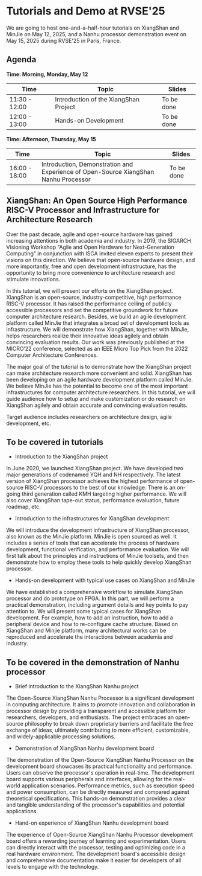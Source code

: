 # Tutorials and Demo at RVSE'25

We are going to host one-and-a-half-hour tutorials on XiangShan and MinJie on May 12, 2025, and a Nanhu processor demonstration event on May 15, 2025 during RVSE'25 in Paris, France.

## Agenda

**Time: Morning, Monday, May 12**

| Time | Topic | Slides |
| -------- | ----- | ------ |
| 11:30 - 12:00 | Introduction of the XiangShan Project | To be done |
| 12:00 - 13:00 | Hands-on Development | To be done |

**Time: Afternoon, Thursday, May 15**

| Time | Topic | Slides |
| -------- | ----- | ------ |
| 16:00 - 18:00 | Introduction, Demonstration and Experience of Open-Source XiangShan Nanhu Processor | To be done |

## XiangShan: An Open Source High Performance RISC-V Processor and Infrastructure for Architecture Research

Over the past decade, agile and open-source hardware has gained increasing attentions in both academia and industry. In 2019, the SIGARCH Visioning Workshop “Agile and Open Hardware for Next-Generation Computing” in conjunction with ISCA invited eleven experts to present their visions on this direction. We believe that open-source hardware design, and more importantly, free and open development infrastructure, has the opportunity to bring more convenience to architecture research and stimulate innovations.

In this tutorial, we will present our efforts on the XiangShan project. XiangShan is an open-source, industry-competitive, high performance RISC-V processor. It has raised the performance ceiling of publicly accessible processors and set the competitive groundwork for future computer architecture research. Besides, we build an agile development platform called MinJie that integrates a broad set of development tools as infrastructure. We will demonstrate how XiangShan, together with MinJie, helps researchers realize their innovative ideas agilely and obtain convincing evaluation results. Our work was previously published at the MICRO’22 conference, selected as an IEEE Micro Top Pick from the 2022 Computer Architecture Conferences.

The major goal of the tutorial is to demonstrate how the XiangShan project can make architecture research more convenient and solid. XiangShan has been developing on an agile hardware development platform called MinJie. We believe MinJie has the potential to become one of the most important infrastructures for computer architecture researchers. In this tutorial, we will guide audience how to setup and make customization or do research on XiangShan agilely and obtain accurate and convincing evaluation results.

Target audience includes researchers on architecture design, agile development, etc.

## To be covered in tutorials

- Introduction to the XiangShan project

In June 2020, we launched XiangShan project. We have developed two major generations of codenamed YQH and NH respectively. The latest version of XiangShan processor achieves the highest performance of open-source RISC-V processors to the best of our knowledge. There is an on-going third generation called KMH targeting higher performance. We will also cover XiangShan tape-out status, performance evaluation, future roadmap, etc.

- Introduction to the infrastructures for XiangShan development

We will introduce the development infrastructure of XiangShan processor, also known as the MinJie platform. MinJie is open sourced as well. It includes a series of tools that can accelerate the process of hardware development, functional verification, and performance evaluation. We will first talk about the principles and instructions of MinJie toolsets, and then demonstrate how to employ these tools to help quickly develop XiangShan processor.

- Hands-on development with typical use cases on XiangShan and MinJie

We have established a comprehensive workflow to simulate XiangShan processor and do prototype on FPGA. In this part, we will perform a practical demonstration, including argument details and key points to pay attention to. We will present some typical cases for XiangShan development. For example, how to add an instruction, how to add a peripheral device and how to re-configure cache structure. Based on XiangShan and Minjie platform, many architectural works can be reproduced and accelerate the interactions between academia and industry.

## To be covered in the demonstration of Nanhu processor

- Brief introduction to the XiangShan Nanhu project

The Open-Source XiangShan Nanhu Processor is a significant development in computing architecture. It aims to promote innovation and collaboration in processor design by providing a transparent and accessible platform for researchers, developers, and enthusiasts. The project embraces an open-source philosophy to break down proprietary barriers and facilitate the free exchange of ideas, ultimately contributing to more efficient, customizable, and widely-applicable processing solutions.

- Demonstration of XiangShan Nanhu development board

The demonstration of the Open-Source XiangShan Nanhu Processor on the development board showcases its practical functionality and performance. Users can observe the processor's operation in real-time. The development board supports various peripherals and interfaces, allowing for the real-world application scenarios. Performance metrics, such as execution speed and power consumption, can be directly measured and compared against theoretical specifications. This hands-on demonstration provides a clear and tangible understanding of the processor's capabilities and potential applications.

- Hand-on experience of XiangShan Nanhu development board

The experience of Open-Source XiangShan Nanhu Processor development board offers a rewarding journey of learning and experimentation. Users can directly interact with the processor, testing and optimizing code in a real hardware environment. The development board's accessible design and comprehensive documentation make it easier for developers of all levels to engage with the technology. 

